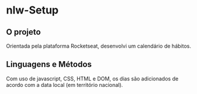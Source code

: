 # nlw-Setup

## O projeto
Orientada pela plataforma Rocketseat, desenvolvi um calendário de hábitos.

## Linguagens e Métodos
Com uso de javascript, CSS, HTML e DOM, os dias são adicionados de acordo com a data local (em território nacional).
